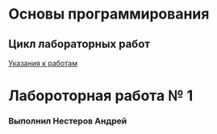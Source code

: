 # Основы программирования
## Цикл лабораторных работ

[Указания к работам](resources/directions.md)

 # Лабороторная работа № 1

 ### Выполнил Нестеров Андрей
